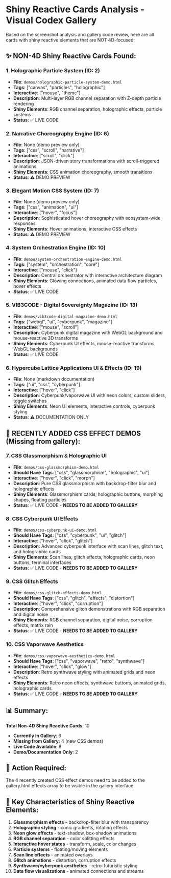 # Shiny Reactive Cards Analysis - Visual Codex Gallery

Based on the screenshot analysis and gallery code review, here are all cards with shiny reactive elements that are NOT 4D-focused:

## ✨ NON-4D Shiny Reactive Cards Found:

### 1. **Holographic Particle System** (ID: 2)
- **File**: `demos/holographic-particle-system-demo.html`
- **Tags**: ["canvas", "particles", "holographic"]
- **Interactive**: ["mouse", "theme"]
- **Description**: Multi-layer RGB channel separation with Z-depth particle rendering
- **Shiny Elements**: RGB channel separation, holographic effects, particle systems
- **Status**: ✅ LIVE CODE

### 2. **Narrative Choreography Engine** (ID: 6)
- **File**: None (demo preview only)
- **Tags**: ["css", "scroll", "narrative"]
- **Interactive**: ["scroll", "click"]
- **Description**: JSON-driven story transformations with scroll-triggered animations
- **Shiny Elements**: CSS animation choreography, smooth transitions
- **Status**: ⚠️ DEMO PREVIEW

### 3. **Elegant Motion CSS System** (ID: 7)
- **File**: None (demo preview only)
- **Tags**: ["css", "animation", "ui"]
- **Interactive**: ["hover", "focus"]
- **Description**: Sophisticated hover choreography with ecosystem-wide responses
- **Shiny Elements**: Hover animations, interactive CSS effects
- **Status**: ⚠️ DEMO PREVIEW

### 4. **System Orchestration Engine** (ID: 10)
- **File**: `demos/system-orchestration-engine-demo.html`
- **Tags**: ["system", "orchestration", "core"]
- **Interactive**: ["mouse", "click"]
- **Description**: Central orchestrator with interactive architecture diagram
- **Shiny Elements**: Glowing connections, animated data flow particles, hover effects
- **Status**: ✅ LIVE CODE

### 5. **VIB3CODE - Digital Sovereignty Magazine** (ID: 13)
- **File**: `demos/vib3code-digital-magazine-demo.html`
- **Tags**: ["webgl", "ui", "cyberpunk", "magazine"]
- **Interactive**: ["mouse", "scroll"]
- **Description**: Cyberpunk digital magazine with WebGL background and mouse-reactive 3D transforms
- **Shiny Elements**: Cyberpunk UI effects, mouse-reactive transforms, WebGL backgrounds
- **Status**: ✅ LIVE CODE

### 6. **Hypercube Lattice Applications UI & Effects** (ID: 19)
- **File**: None (markdown documentation)
- **Tags**: ["ui", "css", "cyberpunk"]
- **Interactive**: ["hover", "click"]
- **Description**: Cyberpunk/vaporwave UI with neon colors, custom sliders, toggle switches
- **Shiny Elements**: Neon UI elements, interactive controls, cyberpunk styling
- **Status**: ⚠️ DOCUMENTATION ONLY

## 🎨 RECENTLY ADDED CSS EFFECT DEMOS (Missing from gallery):

### 7. **CSS Glassmorphism & Holographic UI** 
- **File**: `demos/css-glassmorphism-demo.html`
- **Should Have Tags**: ["css", "glassmorphism", "holographic", "ui"]
- **Interactive**: ["hover", "click", "morph"]
- **Description**: Pure CSS glassmorphism with backdrop-filter blur and holographic effects
- **Shiny Elements**: Glassmorphism cards, holographic buttons, morphing shapes, floating particles
- **Status**: ✅ LIVE CODE - **NEEDS TO BE ADDED TO GALLERY**

### 8. **CSS Cyberpunk UI Effects**
- **File**: `demos/css-cyberpunk-ui-demo.html`
- **Should Have Tags**: ["css", "cyberpunk", "ui", "glitch"]
- **Interactive**: ["hover", "click", "glitch"]
- **Description**: Advanced cyberpunk interface with scan lines, glitch text, and holographic cards
- **Shiny Elements**: Scan lines, glitch effects, holographic cards, neon buttons, terminal interfaces
- **Status**: ✅ LIVE CODE - **NEEDS TO BE ADDED TO GALLERY**

### 9. **CSS Glitch Effects**
- **File**: `demos/css-glitch-effects-demo.html`
- **Should Have Tags**: ["css", "glitch", "effects", "distortion"]
- **Interactive**: ["hover", "click", "corruption"]
- **Description**: Comprehensive glitch demonstrations with RGB separation and digital noise
- **Shiny Elements**: RGB channel separation, digital noise, corruption effects, matrix rain
- **Status**: ✅ LIVE CODE - **NEEDS TO BE ADDED TO GALLERY**

### 10. **CSS Vaporwave Aesthetics**
- **File**: `demos/css-vaporwave-aesthetics-demo.html`
- **Should Have Tags**: ["css", "vaporwave", "retro", "synthwave"]
- **Interactive**: ["hover", "click", "glow"]
- **Description**: Retro synthwave styling with animated grids and neon effects
- **Shiny Elements**: Retro neon effects, synthwave buttons, animated grids, holographic cards
- **Status**: ✅ LIVE CODE - **NEEDS TO BE ADDED TO GALLERY**

## 📊 Summary:

**Total Non-4D Shiny Reactive Cards**: 10
- **Currently in Gallery**: 6 
- **Missing from Gallery**: 4 (new CSS demos)
- **Live Code Available**: 8
- **Demo/Documentation Only**: 2

## 🚨 Action Required:

The 4 recently created CSS effect demos need to be added to the gallery.html effects array to be visible in the gallery interface.

## 🎯 Key Characteristics of Shiny Reactive Elements:

1. **Glassmorphism effects** - backdrop-filter blur with transparency
2. **Holographic styling** - conic gradients, rotating effects  
3. **Neon glow effects** - text-shadow, box-shadow animations
4. **RGB channel separation** - color splitting effects
5. **Interactive hover states** - transform, scale, color changes
6. **Particle systems** - floating/moving elements
7. **Scan line effects** - animated overlays
8. **Glitch animations** - distortion, corruption effects
9. **Synthwave/cyberpunk aesthetics** - retro-futuristic styling
10. **Data flow visualizations** - animated connections and streams